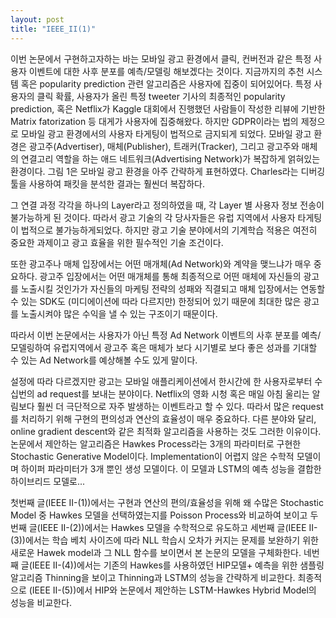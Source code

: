 ```yaml
---
layout: post
title: "IEEE_II(1)"
---
```


 

이번 논문에서 구현하고자하는 바는 모바일 광고 환경에서 클릭, 컨버전과 같은 특정 사용자 이벤트에 대한 사후 분포를 예측/모델링 해보겠다는 것이다. 지금까지의 추천 시스템 혹은 popularity prediction 관련 알고리즘은 사용자에 집중이 되어있어다. 특정 사용자의 클릭 확률, 사용자가 올린 특정  tweeter 기사의 최종적인 popularity prediction, 혹은 Netflix가 Kaggle 대회에서 진행했던 사람들이 작성한 리뷰에 기반한 Matrix fatorization 등 대게가 사용자에 집중해왔다. 하지만 GDPR이라는 법의 제정으로 모바일 광고 환경에서의 사용자 타게팅이 법적으로 금지되게 되었다. 모바일 광고 환경은 광고주(Advertiser),  매체(Publisher), 트래커(Tracker), 그리고 광고주와 매체의 연결고리 역할을 하는 애드 네트워크(Advertising Network)가 복잡하게 얽혀있는 환경이다. 그림 1은 모바일 광고 환경을 아주 간략하게 표현하였다. Charles라는 디버깅 툴을 사용하여 패킷을 분석한 결과는 훨씬더 복잡하다.



그 연결 과정 각각을 하나의 Layer라고 정의하였을 때, 각 Layer 별 사용자 정보 전송이 불가능하게 된 것이다. 따라서 광고 기술의 각 당사자들은 유럽 지역에서 사용자 타게팅이 법적으로 불가능하게되었다. 하지만 광고 기술 분야에서의 기계학습 적용은 여전히 중요한 과제이고 광고 효율을 위한 필수적인 기술 조건이다. 

또한 광고주나 매체 입장에서는 어떤 매개체(Ad Network)와 계약을 맺느냐가 매우 중요하다. 광고주 입장에서는 어떤 매개체를 통해 최종적으로 어떤 매체에 자신들의 광고를 노출시킬 것인가가 자신들의 마케팅 전략의 성패와 직결되고 매체 입장에서는 연동할 수 있는 SDK도 (미디에이션에 따라 다르지만) 한정되어 있기 때문에 최대한 많은 광고를 노출시켜야 많은 수익을 낼 수 있는 구조이기 때문이다.

따라서 이번 논문에서는 사용자가 아닌 특정 Ad Network 이벤트의 사후 분포를 예측/모델링하여 유럽지역에서 광고주 혹은 매체가 보다 시기별로 보다 좋은 성과를 기대할 수 있는 Ad Network를 예상해볼 수도 있게 말이다.

설정에 따라 다르겠지만 광고는 모바일 애플리케이션에서 한시간에 한 사용자로부터 수십번의 ad request를 보내는 분야이다. Netflix의 영화 시청 혹은 매일 아침 울리는 알림보다 훨씬 더 극단적으로 자주 발생하는 이벤트라고 할 수 있다. 따라서 많은 request를 처리하기 위해 구현의 편의성과 연산의 효율성이 매우 중요하다. 다른 분야와 달리, online gradient descent와 같은 최적화 알고리즘을 사용하는 것도 그러한 이유이다. 논문에서 제안하는 알고리즘은 Hawkes Process라는 3개의 파라미터로 구현한 Stochastic Generative Model이다. Implementation이 어렵지 않은 수학적 모델이며  하이퍼 파라미터가 3개 뿐인 생성 모델이다. 이 모델과 LSTM의 예측 성능을 결합한 하이브리드 모델로...

첫번째 글(IEEE II-(1))에서는 구현과 연산의 편의/효율성을 위해 왜 수많은 Stochastic Model 중 Hawkes 모델을 선택하였는지를 Poisson Process와 비교하여 보이고 두번째 글(IEEE II-(2))에서는 Hawkes 모델을 수학적으로 유도하고 세번째 글(IEEE II-(3))에서는 학습 베치 사이즈에 따라 NLL 학습시 오차가 커지는 문제를 보완하기 위한 새로운 Hawek model과 그 NLL 함수를 보이면서 본 논문의 모델을 구체화한다. 네번 째 글(IEEE II-(4))에서는 기존의 Hawkes를 사용하였던 HIP모델+ 예측을 위한 샘플링 알고리즘 Thinning을 보이고 Thinning과 LSTM의 성능을 간략하게 비교한다. 최종적으로 (IEEE II-(5))에서 HIP와 논문에서 제안하는 LSTM-Hawkes Hybrid Model의 성능을 비교한다.